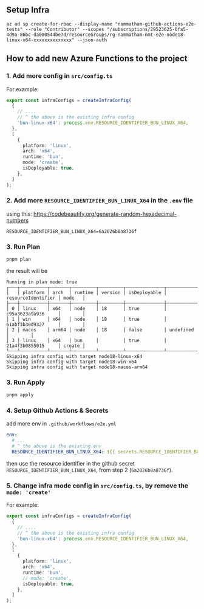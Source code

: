 ## Setup Infra

```
az ad sp create-for-rbac --display-name "nammatham-github-actions-e2e-tests" --role "Contributor" --scopes "/subscriptions/29523625-6fa5-4d9a-86bc-da000544be7d/resourceGroups/rg-nammatham-nmt-e2e-node18-linux-x64-xxxxxxxxxxxxxx" --json-auth
```

## How to add new Azure Functions to the project

### 1. Add more config in `src/config.ts`

For example:

```ts
export const infraConfigs = createInfraConfig(
  {
    // ....
    // ^ the above is the existing infra config
    'bun-linux-x64': process.env.RESOURCE_IDENTIFIER_BUN_LINUX_X64,
  },
  [
    {
      platform: 'linux',
      arch: 'x64',
      runtime: 'bun',
      mode: 'create',
      isDeployable: true,
    },
  ]
);
```

### 2. Add more `RESOURCE_IDENTIFIER_BUN_LINUX_X64` in the `.env` file
using this: https://codebeautify.org/generate-random-hexadecimal-numbers

```env
RESOURCE_IDENTIFIER_BUN_LINUX_X64=6a2026b8a8736f
```

### 3. Run Plan

```sh
pnpm plan
```

the result will be

```
Running in plan mode: true
┌───┬──────────┬───────┬─────────┬─────────┬──────────────┬────────────────────┬────────┐
│   │ platform │ arch  │ runtime │ version │ isDeployable │ resourceIdentifier │ mode   │
├───┼──────────┼───────┼─────────┼─────────┼──────────────┼────────────────────┼────────┤
│ 0 │ linux    │ x64   │ node    │ 18      │ true         │ c95a3623a9a936     │        │
│ 1 │ win      │ x64   │ node    │ 18      │ true         │ 61abf3b30d9327     │        │
│ 2 │ macos    │ arm64 │ node    │ 18      │ false        │ undefined          │        │
│ 3 │ linux    │ x64   │ bun     │         │ true         │ 21a4f3b0855015     │ create │
└───┴──────────┴───────┴─────────┴─────────┴──────────────┴────────────────────┴────────┘
Skipping infra config with target node18-linux-x64
Skipping infra config with target node18-win-x64
Skipping infra config with target node18-macos-arm64
```

### 3. Run Apply

```sh
pnpm apply
```

### 4. Setup Github Actions & Secrets

add more env in `.github/workflows/e2e.yml`

```yml
env:
  # ...
  # ^ the above is the existing env
  RESOURCE_IDENTIFIER_BUN_LINUX_X64: ${{ secrets.RESOURCE_IDENTIFIER_BUN_LINUX_X64 }}
```

then use the resource identifier in the github secret `RESOURCE_IDENTIFIER_BUN_LINUX_X64`, from step 2 (`6a2026b8a8736f`).

### 5. Change infra mode config in `src/config.ts`, by remove the `mode: 'create'`

For example:

```ts
export const infraConfigs = createInfraConfig(
  {
    // ....
    // ^ the above is the existing infra config
    'bun-linux-x64': process.env.RESOURCE_IDENTIFIER_BUN_LINUX_X64,
  },
  [
    {
      platform: 'linux',
      arch: 'x64',
      runtime: 'bun',
      // mode: 'create',
      isDeployable: true,
    },
  ]
);
```